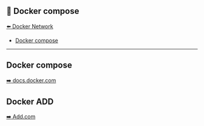 🐳 Docker compose
---

[:arrow_left: Docker Network](04-docker-network.md)

<!-- START doctoc generated TOC please keep comment here to allow auto update -->
<!-- DON'T EDIT THIS SECTION, INSTEAD RE-RUN doctoc TO UPDATE -->


- [Docker compose](#docker-compose)

<!-- END doctoc generated TOC please keep comment here to allow auto update -->

---

## Docker compose

[:arrow_right: docs.docker.com](https://docs.docker.com/)

## Docker ADD

[:arrow_right: Add.com](https://www.educative.io/edpresso/what-is-the-docker-add-command)